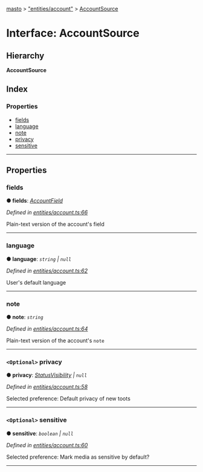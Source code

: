 [masto](../README.md) > ["entities/account"](../modules/_entities_account_.md) > [AccountSource](../interfaces/_entities_account_.accountsource.md)

# Interface: AccountSource

## Hierarchy

**AccountSource**

## Index

### Properties

* [fields](_entities_account_.accountsource.md#fields)
* [language](_entities_account_.accountsource.md#language)
* [note](_entities_account_.accountsource.md#note)
* [privacy](_entities_account_.accountsource.md#privacy)
* [sensitive](_entities_account_.accountsource.md#sensitive)

---

## Properties

<a id="fields"></a>

###  fields

**● fields**: *[AccountField](_entities_account_.accountfield.md)*

*Defined in [entities/account.ts:66](https://github.com/neet/masto.js/blob/b4e0b0f/src/entities/account.ts#L66)*

Plain-text version of the account's field

___
<a id="language"></a>

###  language

**● language**: *`string` \| `null`*

*Defined in [entities/account.ts:62](https://github.com/neet/masto.js/blob/b4e0b0f/src/entities/account.ts#L62)*

User's default language

___
<a id="note"></a>

###  note

**● note**: *`string`*

*Defined in [entities/account.ts:64](https://github.com/neet/masto.js/blob/b4e0b0f/src/entities/account.ts#L64)*

Plain-text version of the account's `note`

___
<a id="privacy"></a>

### `<Optional>` privacy

**● privacy**: *[StatusVisibility](../modules/_entities_status_.md#statusvisibility) \| `null`*

*Defined in [entities/account.ts:58](https://github.com/neet/masto.js/blob/b4e0b0f/src/entities/account.ts#L58)*

Selected preference: Default privacy of new toots

___
<a id="sensitive"></a>

### `<Optional>` sensitive

**● sensitive**: *`boolean` \| `null`*

*Defined in [entities/account.ts:60](https://github.com/neet/masto.js/blob/b4e0b0f/src/entities/account.ts#L60)*

Selected preference: Mark media as sensitive by default?

___

